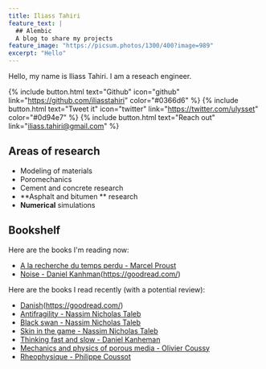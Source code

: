 ```yaml
---
title: Iliass Tahiri
feature_text: |
  ## Alembic
  A blog to share my projects
feature_image: "https://picsum.photos/1300/400?image=989"
excerpt: "Hello"
---
```




Hello, my name is Iliass Tahiri. I am a reseach engineer.

{% include button.html text="Github" icon="github" link="https://github.com/iliasstahiri" color="#0366d6" %} {% include button.html text="Tweet it" icon="twitter" link="https://twitter.com/ulysset" color="#0d94e7" %} {% include button.html text="Reach out" link="iliass.tahiri@gmail.com" %}

## Areas of research

- Modeling of materials
- Poromechanics
- Cement and concrete research
- **Asphalt and bitumen ** research
- **Numerical** simulations

## Bookshelf

Here are the books I'm reading now:

- [A la recherche du temps perdu -  Marcel Proust](https://goodread.com/)
- [Noise - Daniel Kanhman](https://www.karateca.org/)(https://goodread.com/)

Here are the books I read recently (with a potential review):

- [Danish](https://case2111.github.io/)(https://goodread.com/)
- [Antifragility - Nassim Nicholas Taleb](https://goodread.com/)
- [Black swan - Nassim Nicholas Taleb](https://goodread.com/)
- [Skin in the game - Nassim Nicholas Taleb](https://goodread.com/)
- [Thinking fast and slow - Daniel Kanheman](https://goodread.com/)
- [Mechanics and physics of porous media -  Olivier Coussy](https://goodread.com/)
- [Rheophysique -  Philippe Coussot](https://goodread.com/)
